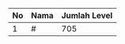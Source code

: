 | No | Nama            | Jumlah Level |
|----|-----------------|--------------|
| 1  | #    |    705        |
